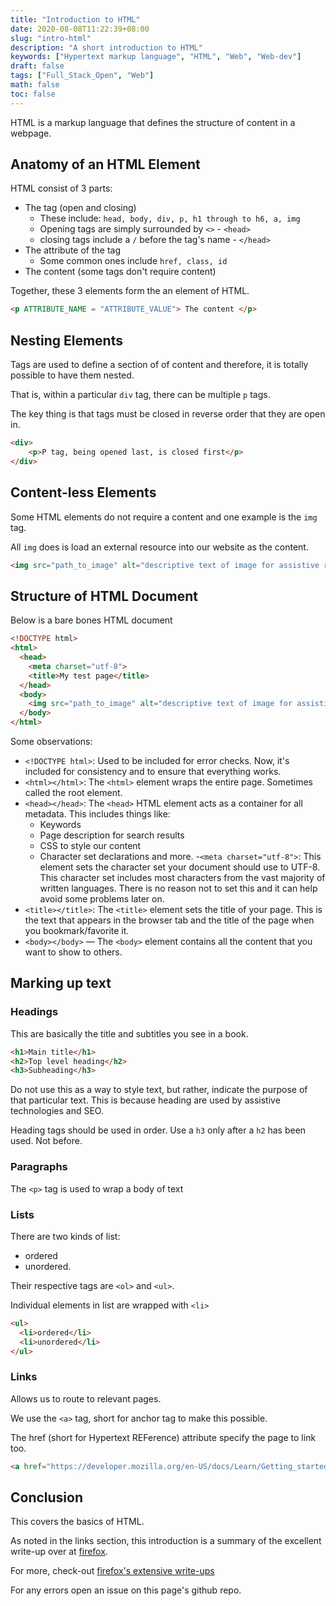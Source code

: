 ```yaml
---
title: "Introduction to HTML"
date: 2020-08-08T11:22:39+08:00
slug: "intro-html"
description: "A short introduction to HTML"
keywords: ["Hypertext markup language", "HTML", "Web", "Web-dev"]
draft: false
tags: ["Full_Stack_Open", "Web"]
math: false
toc: false
---
```


HTML is a markup language that defines the structure of content in a webpage.

## Anatomy of an HTML Element

HTML consist of 3 parts:

- The tag (open and closing)
  - These include: `head, body, div, p, h1 through to h6, a, img`
  - Opening tags are simply surrounded by `<>` - `<head>`
  - closing tags include a `/` before the tag's name - `</head>`
- The attribute of the tag
  - Some common ones include `href, class, id`
- The content (some tags don't require content)

Together, these 3 elements form the an element of HTML.

```HTML
<p ATTRIBUTE_NAME = "ATTRIBUTE_VALUE"> The content </p>
```

## Nesting Elements

Tags are used to define a section of of content and therefore, it is totally possible to have them nested. 

That is, within a particular `div` tag, there can be multiple `p` tags.

The key thing is that tags must be closed in reverse order that they are open in.

```HTML
<div>
    <p>P tag, being opened last, is closed first</p>
</div>
```

## Content-less Elements

Some HTML elements do not require a content and one example is the `img` tag.

All `img` does is load an external resource into our website as the content.

```HTML
<img src="path_to_image" alt="descriptive text of image for assistive readers and people who cannot load image. Will be shown in place of image for the latter group">
```

## Structure of HTML Document

Below is a bare bones HTML document

```HTML
<!DOCTYPE html>
<html>
  <head>
    <meta charset="utf-8">
    <title>My test page</title>
  </head>
  <body>
    <img src="path_to_image" alt="descriptive text of image for assistive readers and people who cannot load image ">
  </body>
</html>
```

Some observations:

- `<!DOCTYPE html>`: Used to be included for error checks. Now, it's included for consistency and to ensure that everything works.
- `<html></html>`: The `<html>` element wraps the entire page. Sometimes called the root element.
- `<head></head>`: The `<head>` HTML element acts as a container for all metadata. This includes things like:
  - Keywords 
  - Page description for search results
  - CSS to style our content
  - Character set declarations and more.
-`<meta charset="utf-8">`: This element sets the character set your document should use to UTF-8. This character set includes most characters from the vast majority of written languages. There is no reason not to set this and it can help avoid some problems later on.
- `<title></title>`: The `<title>` element sets the title of your page. This is the text that appears in the browser tab and the title of the page when you bookmark/favorite it.
- `<body></body>` — The `<body>` element contains all the content that you want to show to others.

## Marking up text

### Headings

This are basically the title and subtitles you see in a book.

```HTML
<h1>Main title</h1>
<h2>Top level heading</h2>
<h3>Subheading</h3>
```

Do not use this as a way to style text, but rather, indicate the purpose of that particular text. This is because heading are used by assistive technologies and SEO.

Heading tags should be used in order. Use a `h3` only after a `h2` has been used. Not before.

### Paragraphs

The `<p>` tag is used to wrap a body of text

### Lists

There are two kinds of list:

- ordered
- unordered.

Their respective tags are `<ol>` and `<ul>`.

Individual elements in list are wrapped with `<li>`

```HTML
<ul> 
  <li>ordered</li>
  <li>unordered</li>
</ul>
```

### Links

Allows us to route to relevant pages.

We use the `<a>` tag, short for anchor tag to make this possible.

The href (short for Hypertext REFerence) attribute specify the page to link too.

```HTML
<a href="https://developer.mozilla.org/en-US/docs/Learn/Getting_started_with_the_web/HTML_basics">This page's reference resource</a>
```

## Conclusion

This covers the basics of HTML.

As noted in the links section, this introduction is a summary of the excellent write-up over at [firefox](https://developer.mozilla.org/en-US/docs/Learn/Getting_started_with_the_web/HTML_basics).

For more, check-out [firefox's extensive write-ups](https://developer.mozilla.org/en-US/docs/Learn/HTML/Introduction_to_HTML)

For any errors open an issue on this page's github repo.